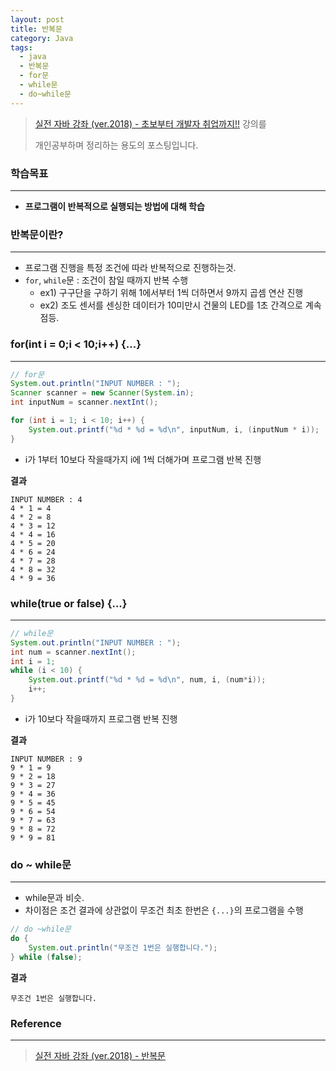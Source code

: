 ```yaml
---
layout: post
title: 반복문
category: Java
tags:
  - java
  - 반복문
  - for문
  - while문
  - do~while문
---
```




> [실전 자바 강좌 (ver.2018) - 초보부터 개발자 취업까지!!](https://www.inflearn.com/course/%EC%8B%A4%EC%A0%84-%EC%9E%90%EB%B0%94_java-renew/) 강의를
>
> 개인공부하며 정리하는 용도의 포스팅입니다.



### 학습목표

---

- **프로그램이 반복적으로 실행되는 방법에 대해 학습**



### 반복문이란?

---

- 프로그램 진행을 특정 조건에 따라 반복적으로 진행하는것.
- `for`, `while`문 : 조건이 참일 때까지 반복 수행
  - ex1) 구구단을 구하기 위해 1에서부터 1씩 더하면서 9까지 곱셈 연산 진행
  - ex2) 조도 센서를 센싱한 데이터가 10미만시 건물의 LED를 1초 간격으로 계속 점등.







### for(int i = 0;i < 10;i++) {...}

---

```java
// for문
System.out.println("INPUT NUMBER : ");
Scanner scanner = new Scanner(System.in);
int inputNum = scanner.nextInt();

for (int i = 1; i < 10; i++) {
    System.out.printf("%d * %d = %d\n", inputNum, i, (inputNum * i));
}
```

- i가 1부터 10보다 작을때가지 i에 1씩 더해가며 프로그램 반복 진행



**결과**

```
INPUT NUMBER : 4
4 * 1 = 4
4 * 2 = 8
4 * 3 = 12
4 * 4 = 16
4 * 5 = 20
4 * 6 = 24
4 * 7 = 28
4 * 8 = 32
4 * 9 = 36
```





### while(true or false) {...}

---

```java
// while문
System.out.println("INPUT NUMBER : ");
int num = scanner.nextInt();
int i = 1;
while (i < 10) {
    System.out.printf("%d * %d = %d\n", num, i, (num*i));
    i++;
}

```

- i가 10보다 작을때까지 프로그램 반복 진행



**결과**

```
INPUT NUMBER : 9
9 * 1 = 9
9 * 2 = 18
9 * 3 = 27
9 * 4 = 36
9 * 5 = 45
9 * 6 = 54
9 * 7 = 63
9 * 8 = 72
9 * 9 = 81
```



### do ~ while문

------

- while문과 비슷.
- 차이점은 조건 결과에 상관없이 무조건 최초 한번은 `{...}`의 프로그램을 수행

```java
// do ~while문
do {
    System.out.println("무조건 1번은 실행합니다.");
} while (false);

```





**결과**

```
무조건 1번은 실행합니다.
```



### Reference

---

> [실전 자바 강좌 (ver.2018) - 반복문](https://www.inflearn.com/course/%EC%8B%A4%EC%A0%84-%EC%9E%90%EB%B0%94_java-renew/%EB%B0%98%EB%B3%B5%EB%AC%B8-9/)

